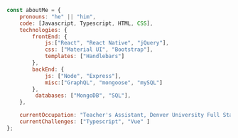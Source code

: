 ```javascript
const aboutMe = {
    pronouns: "he" || "him",
    code: [Javascript, Typescript, HTML, CSS],
    technologies: {
        frontEnd: {
            js:["React", "React Native", "jQuery"],
            css: ["Material UI", "Bootstrap"],
            templates: ["Handlebars"]
        },
        backEnd: {
            js: ["Node", "Express"],
            misc:["GraphQL", "mongoose", "mySQL"]
        },
         databases: ["MongoDB", "SQL"],
    },

    currentOccupation: "Teacher's Assistant, Denver University Full Stack Web Development Bootcamp",
    currentChallenges: ["Typescript", "Vue" ]
};
```



<!--
**Ccatalyst/ccatalyst** is a ✨ _special_ ✨ repository because its `README.md` (this file) appears on your GitHub profile.

Here are some ideas to get you started:

- 🔭 I’m currently working on ...
- 🌱 I’m currently learning ...
- 👯 I’m looking to collaborate on ...
- 🤔 I’m looking for help with ...
- 💬 Ask me about ...
- 📫 How to reach me: ...
- 😄 Pronouns: ...
- ⚡ Fun fact: ...
-->
